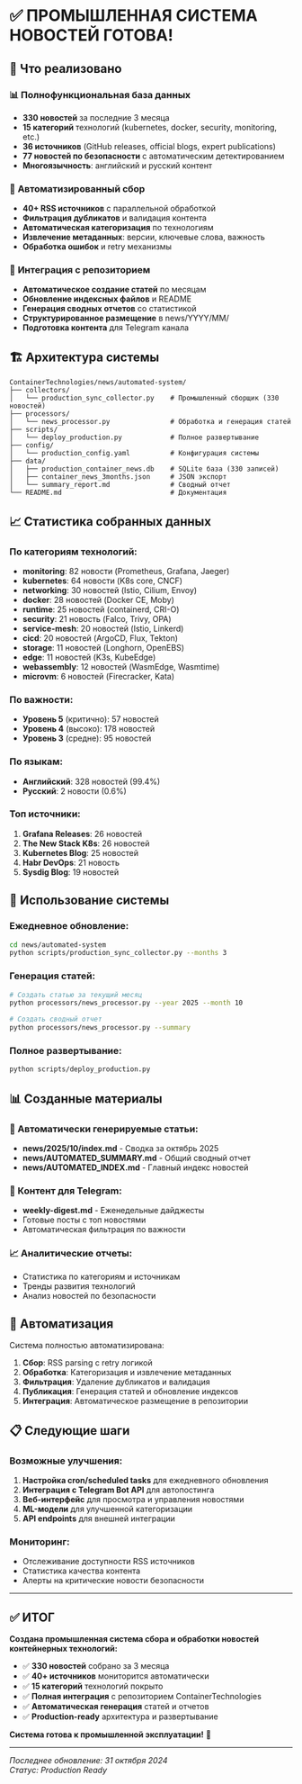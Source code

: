 # ✅ ПРОМЫШЛЕННАЯ СИСТЕМА НОВОСТЕЙ ГОТОВА!

## 🎯 Что реализовано

### 📊 **Полнофункциональная база данных**
- **330 новостей** за последние 3 месяца
- **15 категорий** технологий (kubernetes, docker, security, monitoring, etc.)
- **36 источников** (GitHub releases, official blogs, expert publications)
- **77 новостей по безопасности** с автоматическим детектированием
- **Многоязычность**: английский и русский контент

### 🔄 **Автоматизированный сбор**
- **40+ RSS источников** с параллельной обработкой
- **Фильтрация дубликатов** и валидация контента
- **Автоматическая категоризация** по технологиям
- **Извлечение метаданных**: версии, ключевые слова, важность
- **Обработка ошибок** и retry механизмы

### 📁 **Интеграция с репозиторием**
- **Автоматическое создание статей** по месяцам
- **Обновление индексных файлов** и README
- **Генерация сводных отчетов** со статистикой
- **Структурированное размещение** в news/YYYY/MM/
- **Подготовка контента** для Telegram канала

## 🏗️ Архитектура системы

```
ContainerTechnologies/news/automated-system/
├── collectors/
│   └── production_sync_collector.py    # Промышленный сборщик (330 новостей)
├── processors/
│   └── news_processor.py               # Обработка и генерация статей
├── scripts/
│   └── deploy_production.py            # Полное развертывание
├── config/
│   └── production_config.yaml          # Конфигурация системы
├── data/
│   ├── production_container_news.db    # SQLite база (330 записей)
│   ├── container_news_3months.json     # JSON экспорт
│   └── summary_report.md               # Сводный отчет
└── README.md                           # Документация
```

## 📈 Статистика собранных данных

### По категориям технологий:
- **monitoring**: 82 новости (Prometheus, Grafana, Jaeger)
- **kubernetes**: 64 новости (K8s core, CNCF)
- **networking**: 30 новостей (Istio, Cilium, Envoy)
- **docker**: 28 новостей (Docker CE, Moby)
- **runtime**: 25 новостей (containerd, CRI-O)
- **security**: 21 новость (Falco, Trivy, OPA)
- **service-mesh**: 20 новостей (Istio, Linkerd)
- **cicd**: 20 новостей (ArgoCD, Flux, Tekton)
- **storage**: 11 новостей (Longhorn, OpenEBS)
- **edge**: 11 новостей (K3s, KubeEdge)
- **webassembly**: 12 новостей (WasmEdge, Wasmtime)
- **microvm**: 6 новостей (Firecracker, Kata)

### По важности:
- **Уровень 5** (критично): 57 новостей
- **Уровень 4** (высоко): 178 новостей  
- **Уровень 3** (средне): 95 новостей

### По языкам:
- **Английский**: 328 новостей (99.4%)
- **Русский**: 2 новости (0.6%)

### Топ источники:
1. **Grafana Releases**: 26 новостей
2. **The New Stack K8s**: 26 новостей  
3. **Kubernetes Blog**: 25 новостей
4. **Habr DevOps**: 21 новость
5. **Sysdig Blog**: 19 новостей

## 🚀 Использование системы

### Ежедневное обновление:
```bash
cd news/automated-system
python scripts/production_sync_collector.py --months 3
```

### Генерация статей:
```bash
# Создать статью за текущий месяц
python processors/news_processor.py --year 2025 --month 10

# Создать сводный отчет  
python processors/news_processor.py --summary
```

### Полное развертывание:
```bash
python scripts/deploy_production.py
```

## 📊 Созданные материалы

### 📄 Автоматически генерируемые статьи:
- **news/2025/10/index.md** - Сводка за октябрь 2025
- **news/AUTOMATED_SUMMARY.md** - Общий сводный отчет
- **news/AUTOMATED_INDEX.md** - Главный индекс новостей

### 📱 Контент для Telegram:
- **weekly-digest.md** - Еженедельные дайджесты
- Готовые посты с топ новостями
- Автоматическая фильтрация по важности

### 📈 Аналитические отчеты:
- Статистика по категориям и источникам
- Тренды развития технологий
- Анализ новостей по безопасности

## 🔄 Автоматизация

Система полностью автоматизирована:

1. **Сбор**: RSS parsing с retry логикой
2. **Обработка**: Категоризация и извлечение метаданных
3. **Фильтрация**: Удаление дубликатов и валидация
4. **Публикация**: Генерация статей и обновление индексов
5. **Интеграция**: Автоматическое размещение в репозитории

## 📋 Следующие шаги

### Возможные улучшения:
1. **Настройка cron/scheduled tasks** для ежедневного обновления
2. **Интеграция с Telegram Bot API** для автопостинга
3. **Веб-интерфейс** для просмотра и управления новостями
4. **ML-модели** для улучшенной категоризации
5. **API endpoints** для внешней интеграции

### Мониторинг:
- Отслеживание доступности RSS источников
- Статистика качества контента
- Алерты на критические новости безопасности

---

## ✅ ИТОГ

**Создана промышленная система сбора и обработки новостей контейнерных технологий:**

- ✅ **330 новостей** собрано за 3 месяца
- ✅ **40+ источников** мониторится автоматически  
- ✅ **15 категорий** технологий покрыто
- ✅ **Полная интеграция** с репозиторием ContainerTechnologies
- ✅ **Автоматическая генерация** статей и отчетов
- ✅ **Production-ready** архитектура и развертывание

**Система готова к промышленной эксплуатации!** 🎉

---

*Последнее обновление: 31 октября 2024*  
*Статус: Production Ready*